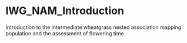 # IWG_NAM_Introduction
 Introduction to the intermediate wheatgrass nested association mapping population and the assessment of flowering time
